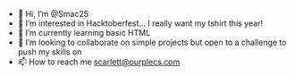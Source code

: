 - 👋 Hi, I’m @Smac25
- 👀 I’m interested in Hacktoberfest... I really want my tshirt this year!
- 🌱 I’m currently learning basic HTML
- 💞️ I’m looking to collaborate on simple projects but open to a challenge to push my skills on
- 📫 How to reach me scarlett@purplecs.com
